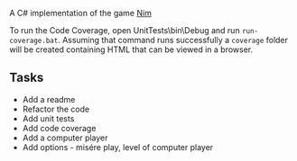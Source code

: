 A C# implementation of the game [Nim](https://en.wikipedia.org/wiki/Nim)

To run the Code Coverage, open UnitTests\bin\Debug and run `run-coverage.bat`. Assuming that command runs successfully a `coverage` folder will be created containing HTML that can be viewed in a browser.

## Tasks
- Add a readme
- Refactor the code
- Add unit tests
- Add code coverage
- Add a computer player
- Add options - misére play, level of computer player
